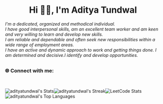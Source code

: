<h1 align="center"> Hi 👋🏻, I'm Aditya Tundwal </br>
</h1>

<h6>
I'm a dedicated, organized and methodical individual. </br>
I have good interpersonal skills, am an excellent team worker and am keen and very willing to learn and develop new skills.</br> I am reliable and dependable and often seek new responsibilities within a wide range of employment areas.</br> I have an active and dynamic approach to work and getting things done. I am determined and decisive.I identify and develop opportunities.
</h6>

<h3> 🌐 Connect with me: <br></h3> 
<p align="center">
<a href="mailto:aditya_tundwal_@outlook.com" target="outlook"><img alt="" src="https://img.shields.io/badge/Microsoft%20Outlook-0078D4.svg?style=for-the-badge&logo=Microsoft-Outlook&logoColor=white" /></a>
<a  href="mailto:adityatundwal1998@gmail.com" target="gmail"><img alt="" src="https://img.shields.io/badge/Gmail-EA4335.svg?style=for-the-badge&logo=Gmail&logoColor=white" /></a>
<a href="https://www.linkedin.com/in/adityatundwal" target="_blank"><img alt="" src="https://img.shields.io/badge/LinkedIn-000?logo=linkedin&logoColor=0A66C2&style=for-the-badge" style="vertical-align:center" /></a>
<a href="https://leetcode.com/adityatundwal/" target="_blank"><img alt="" src="https://img.shields.io/badge/LeetCode-FFA116.svg?style=for-the-badge&logo=LeetCode&logoColor=white" style="vertical-align:center" /></a>
<a href="https://github.com/adityatundwal" target="_blank"><img alt="" src="https://img.shields.io/badge/GitHub-181717.svg?style=for-the-badge&logo=GitHub&logoColor=white" style="vertical-align:center" /></a>
 <a href = "https://twitter.com/tundwal_aditya" target = "_blank"><img alt ="" src="https://img.shields.io/badge/Twitter-%231DA1F2.svg?style=for-the-badge&logo=Twitter&logoColor=white" style="vertical-align:center"/></a>
</p>


![adityatundwal's Stats](https://github-readme-stats.vercel.app/api?username=adityatundwal&theme=algolia&show_icons=true&hide_border=true&count_private=true)![adityatundwal's Streak](https://github-readme-streak-stats.herokuapp.com/?user=adityatundwal&theme=algolia&hide_border=true)![LeetCode Stats](https://leetcode.card.workers.dev/adityatundwal?theme=dark&font=baloo&extension=null)![adityatundwal's Top Languages](https://github-readme-stats.vercel.app/api/top-langs/?username=adityatundwal&theme=algolia&show_icons=true&hide_border=true&layout=compact)





